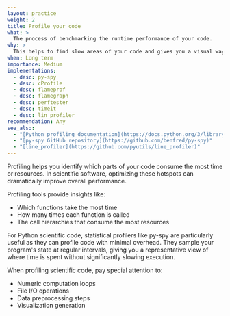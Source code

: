 ```yaml
---
layout: practice
weight: 2
title: Profile your code
what: >
  The process of benchmarking the runtime performance of your code.
why: >
  This helps to find slow areas of your code and gives you a visual way to determine what is taking a lot of time or resources to run.
when: Long term
importance: Medium
implementations:
  - desc: py-spy
  - desc: cProfile
  - desc: flameprof
  - desc: flamegraph
  - desc: perftester
  - desc: timeit
  - desc: lin_profiler
recommendation: Any
see_also:
  - "[Python profiling documentation](https://docs.python.org/3/library/profile.html)"
  - "[py-spy GitHub repository](https://github.com/benfred/py-spy)"
  - "[line_profiler](https://github.com/pyutils/line_profiler)"
---
```


Profiling helps you identify which parts of your code consume the most time or resources. In scientific software, optimizing these hotspots can dramatically improve overall performance.

Profiling tools provide insights like:
- Which functions take the most time
- How many times each function is called
- The call hierarchies that consume the most resources

For Python scientific code, statistical profilers like py-spy are particularly useful as they can profile code with minimal overhead. They sample your program's state at regular intervals, giving you a representative view of where time is spent without significantly slowing execution.

When profiling scientific code, pay special attention to:
- Numeric computation loops
- File I/O operations
- Data preprocessing steps
- Visualization generation
